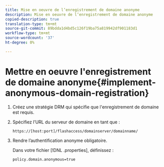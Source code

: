 ```yaml
---
title: Mise en oeuvre de l’enregistrement de domaine anonyme
description: Mise en oeuvre de l’enregistrement de domaine anonyme
copied-description: true
translation-type: tm+mt
source-git-commit: 89bdda1d4bd5c126f19ba75a819942df901183d1
workflow-type: tm+mt
source-wordcount: '37'
ht-degree: 0%

---
```



# Mettre en oeuvre l&#39;enregistrement de domaine anonyme{#implement-anonymous-domain-registration}

1. Créez une stratégie DRM qui spécifie que l&#39;enregistrement de domaine est requis.
1. Spécifiez l’URL du serveur de domaine en tant que :

   ```
   https://[host:port]/flashaccess/domainserver/domainname/
   ```

1. Rendre l’authentification anonyme obligatoire.

   Dans votre fichier [!DNL .properties], définissez :

   ```
   policy.domain.anonymous=true 
   ```
